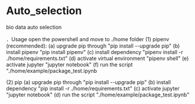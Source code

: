 # Auto_selection
bio data auto selection

．Usage
open the powershell and move to ./home folder
(1) pipenv (recommended):
    (a) upgrade pip through
        "pip install --upgrade pip"
    (b) install pipenv
        "pip install pipenv"
    (c) install dependency
        "pipenv install -r ./home/requirements.txt"
    (d) activate virtual environment
        "pipenv shell"
    (e) activate jupyter
        "jupyter notebook"
    (f) run the script "./home/example/package_test.ipynb

(2) pip
    (a) upgrade pip through
        "pip install --upgrade pip"
    (b) install dependency
        "pip install -r ./home/requirements.txt"
    (c) activate jupyter
        "jupyter notebook"
    (d) run the script "./home/example/package_test.ipynb"
